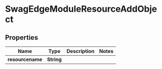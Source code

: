 
# SwagEdgeModuleResourceAddObject

## Properties
Name | Type | Description | Notes
------------ | ------------- | ------------- | -------------
**resourcename** | **String** |  | 



